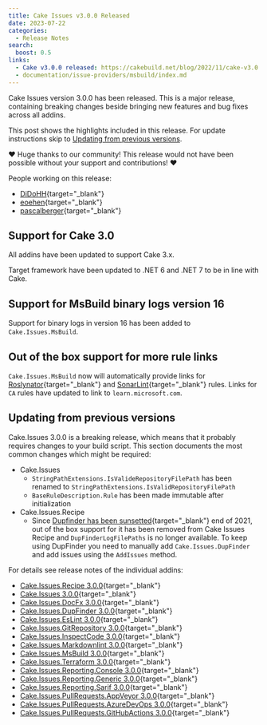 ```yaml
---
title: Cake Issues v3.0.0 Released
date: 2023-07-22
categories:
  - Release Notes
search:
  boost: 0.5
links:
  - Cake v3.0.0 released: https://cakebuild.net/blog/2022/11/cake-v3.0.0-released
  - documentation/issue-providers/msbuild/index.md
---
```


Cake Issues version 3.0.0 has been released.
This is a major release, containing breaking changes beside bringing new features and bug fixes across all addins.

<!-- more -->

This post shows the highlights included in this release.
For update instructions skip to [Updating from previous versions](#updating-from-previous-versions).

❤ Huge thanks to our community! This release would not have been possible without your support and contributions! ❤

People working on this release:

* [DiDoHH](https://github.com/DiDoHH){target="_blank"}
* [eoehen](https://github.com/eoehen){target="_blank"}
* [pascalberger](https://github.com/pascalberger){target="_blank"}

## Support for Cake 3.0

All addins have been updated to support Cake 3.x.

Target framework have been updated to .NET 6 and .NET 7 to be in line with Cake.

## Support for MsBuild binary logs version 16

Support for binary logs in version 16 has been added to `Cake.Issues.MsBuild`.

## Out of the box support for more rule links

`Cake.Issues.MsBuild` now will automatically provide links for [Roslynator]{target="_blank"} and [SonarLint]{target="_blank"} rules.
Links for `CA` rules have updated to link to `learn.microsoft.com`.

## Updating from previous versions

Cake.Issues 3.0.0 is a breaking release, which means that it probably requires changes to your build script.
This section documents the most common changes which might be required:

* Cake.Issues
  * `StringPathExtensions.IsValideRepositoryFilePath` has been renamed to `StringPathExtensions.IsValidRepositoryFilePath`
  * `BaseRuleDescription.Rule` has been made immutable after initialization
* Cake.Issues.Recipe
  * Since [Dupfinder has been sunsetted]{target="_blank"} end of 2021, out of the box support for it has been removed from Cake Issues Recipe
    and `DupFinderLogFilePaths` is no longer available.
    To keep using DupFinder you need to manually add `Cake.Issues.DupFinder` and add issues using the `AddIssues` method.

For details see release notes of the individual addins:

* [Cake.Issues.Recipe 3.0.0](https://github.com/cake-contrib/Cake.Issues.Recipe/releases/tag/3.0.0){target="_blank"}
* [Cake.Issues 3.0.0](https://github.com/cake-contrib/Cake.Issues/releases/tag/3.0.0){target="_blank"}
* [Cake.Issues.DocFx 3.0.0](https://github.com/cake-contrib/Cake.Issues.DocFx/releases/tag/3.0.0){target="_blank"}
* [Cake.Issues.DupFinder 3.0.0](https://github.com/cake-contrib/Cake.Issues.DupFinder/releases/tag/3.0.0){target="_blank"}
* [Cake.Issues.EsLint 3.0.0](https://github.com/cake-contrib/Cake.Issues.EsLint/releases/tag/3.0.0){target="_blank"}
* [Cake.Issues.GitRepository 3.0.0](https://github.com/cake-contrib/Cake.Issues.GitRepository/releases/tag/3.0.0){target="_blank"}
* [Cake.Issues.InspectCode 3.0.0](https://github.com/cake-contrib/Cake.Issues.InspectCode/releases/tag/3.0.0){target="_blank"}
* [Cake.Issues.Markdownlint 3.0.0](https://github.com/cake-contrib/Cake.Issues.Markdownlint/releases/tag/3.0.0){target="_blank"}
* [Cake.Issues.MsBuild 3.0.0](https://github.com/cake-contrib/Cake.Issues.MsBuild/releases/tag/3.0.0){target="_blank"}
* [Cake.Issues.Terraform 3.0.0](https://github.com/cake-contrib/Cake.Issues.Terraform/releases/tag/3.0.0){target="_blank"}
* [Cake.Issues.Reporting.Console 3.0.0](https://github.com/cake-contrib/Cake.Issues.Reporting.Console/releases/tag/3.0.0){target="_blank"}
* [Cake.Issues.Reporting.Generic 3.0.0](https://github.com/cake-contrib/Cake.Issues.Reporting.Generic/releases/tag/3.0.0){target="_blank"}
* [Cake.Issues.Reporting.Sarif 3.0.0](https://github.com/cake-contrib/Cake.Issues.Reporting.Sarif/releases/tag/3.0.0){target="_blank"}
* [Cake.Issues.PullRequests.AppVeyor 3.0.0](https://github.com/cake-contrib/Cake.Issues.PullRequests.AppVeyor/releases/tag/3.0.0){target="_blank"}
* [Cake.Issues.PullRequests.AzureDevOps 3.0.0](https://github.com/cake-contrib/Cake.Issues.PullRequests.AzureDevOps/releases/tag/3.0.0){target="_blank"}
* [Cake.Issues.PullRequests.GitHubActions 3.0.0](https://github.com/cake-contrib/Cake.Issues.PullRequests.GitHubActions/releases/tag/3.0.0){target="_blank"}

[Roslynator]: https://josefpihrt.github.io/docs/roslynator/
[SonarLint]: https://www.sonarsource.com/products/sonarlint/
[Dupfinder has been sunsetted]: https://blog.jetbrains.com/dotnet/2021/08/12/sunsetting-dupfinder-command-line-tool/
